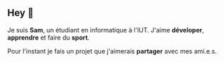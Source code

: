 ## Hey 👋

Je suis **Sam**, un étudiant en informatique à l'IUT. J'aime **déveloper**, **apprendre** et faire du **sport**.

Pour l'instant je fais un projet que j'aimerais **partager** avec mes ami.e.s.
